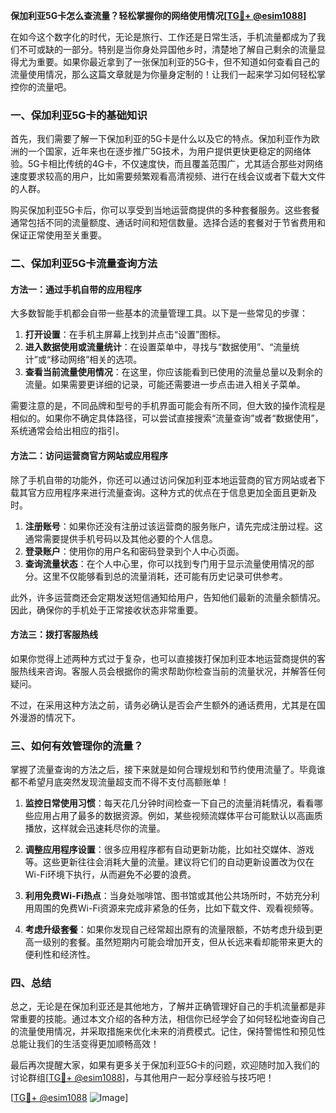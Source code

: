 **保加利亚5G卡怎么查流量？轻松掌握你的网络使用情况[[TG💪+ @esim1088](https://t.me/s/esim1088)]**

在如今这个数字化的时代，无论是旅行、工作还是日常生活，手机流量都成为了我们不可或缺的一部分。特别是当你身处异国他乡时，清楚地了解自己剩余的流量显得尤为重要。如果你最近拿到了一张保加利亚的5G卡，但不知道如何查看自己的流量使用情况，那么这篇文章就是为你量身定制的！让我们一起来学习如何轻松掌控你的流量吧。

### 一、保加利亚5G卡的基础知识

首先，我们需要了解一下保加利亚的5G卡是什么以及它的特点。保加利亚作为欧洲的一个国家，近年来也在逐步推广5G技术，为用户提供更快更稳定的网络体验。5G卡相比传统的4G卡，不仅速度快，而且覆盖范围广，尤其适合那些对网络速度要求较高的用户，比如需要频繁观看高清视频、进行在线会议或者下载大文件的人群。

购买保加利亚5G卡后，你可以享受到当地运营商提供的多种套餐服务。这些套餐通常包括不同的流量额度、通话时间和短信数量。选择合适的套餐对于节省费用和保证正常使用至关重要。

### 二、保加利亚5G卡流量查询方法

#### 方法一：通过手机自带的应用程序

大多数智能手机都会自带一些基本的流量管理工具。以下是一些常见的步骤：

1. **打开设置**：在手机主屏幕上找到并点击“设置”图标。
2. **进入数据使用或流量统计**：在设置菜单中，寻找与“数据使用”、“流量统计”或“移动网络”相关的选项。
3. **查看当前流量使用情况**：在这里，你应该能看到已使用的流量总量以及剩余的流量。如果需要更详细的记录，可能还需要进一步点击进入相关子菜单。

需要注意的是，不同品牌和型号的手机界面可能会有所不同，但大致的操作流程是相似的。如果你不确定具体路径，可以尝试直接搜索“流量查询”或者“数据使用”，系统通常会给出相应的指引。

#### 方法二：访问运营商官方网站或应用程序

除了手机自带的功能外，你还可以通过访问保加利亚本地运营商的官方网站或者下载其官方应用程序来进行流量查询。这种方式的优点在于信息更加全面且更新及时。

1. **注册账号**：如果你还没有注册过该运营商的服务账户，请先完成注册过程。这通常需要提供手机号码以及其他必要的个人信息。
2. **登录账户**：使用你的用户名和密码登录到个人中心页面。
3. **查询流量状态**：在个人中心里，你可以找到专门用于显示流量使用情况的部分。这里不仅能够看到总的流量消耗，还可能有历史记录可供参考。

此外，许多运营商还会定期发送短信通知给用户，告知他们最新的流量余额情况。因此，确保你的手机处于正常接收状态非常重要。

#### 方法三：拨打客服热线

如果你觉得上述两种方式过于复杂，也可以直接拨打保加利亚本地运营商提供的客服热线来咨询。客服人员会根据你的需求帮助你检查当前的流量状况，并解答任何疑问。

不过，在采用这种方法之前，请务必确认是否会产生额外的通话费用，尤其是在国外漫游的情况下。

### 三、如何有效管理你的流量？

掌握了流量查询的方法之后，接下来就是如何合理规划和节约使用流量了。毕竟谁都不希望月底突然发现流量超支而不得不支付高额账单！

1. **监控日常使用习惯**：每天花几分钟时间检查一下自己的流量消耗情况，看看哪些应用占用了最多的数据资源。例如，某些视频流媒体平台可能默认以高画质播放，这样就会迅速耗尽你的流量。
   
2. **调整应用程序设置**：很多应用程序都有自动更新功能，比如社交媒体、游戏等。这些更新往往会消耗大量的流量。建议将它们的自动更新设置改为仅在Wi-Fi环境下执行，从而避免不必要的浪费。

3. **利用免费Wi-Fi热点**：当身处咖啡馆、图书馆或其他公共场所时，不妨充分利用周围的免费Wi-Fi资源来完成非紧急的任务，比如下载文件、观看视频等。

4. **考虑升级套餐**：如果你发现自己经常超出原有的流量限额，不妨考虑升级到更高一级别的套餐。虽然短期内可能会增加开支，但从长远来看却能带来更大的便利性和经济性。

### 四、总结

总之，无论是在保加利亚还是其他地方，了解并正确管理好自己的手机流量都是非常重要的技能。通过本文介绍的各种方法，相信你已经学会了如何轻松地查询自己的流量使用情况，并采取措施来优化未来的消费模式。记住，保持警惕性和预见性总能让我们的生活变得更加顺畅高效！

最后再次提醒大家，如果有更多关于保加利亚5G卡的问题，欢迎随时加入我们的讨论群组[[TG💪+ @esim1088](https://t.me/s/esim1088)]，与其他用户一起分享经验与技巧吧！

[[TG💪+ @esim1088](https://t.me/s/esim1088) ![Image](https://i.postimg.cc/4NQfJmqS/Snipaste-2025-05-13-00-14-12.png)]